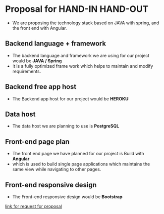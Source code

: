 

# Proposal for HAND-IN HAND-OUT
- We are proposing the technology stack based on JAVA with spring, and the front end with Angular.
 
## Backend language + framework 
- The backend language and framework we are using for our project would be **JAVA / Spring**
- It is a fully optimized frame work which helps to maintain and modify requirements.

## Backend free app host 
- The Backend app host for our project would be **HEROKU**
## Data host 
- The data host we are planning to use is **PostgreSQL**
## Front-end page plan 
- The front end page we have planned for our project is Build with **Angular**
- which is used to build single page applications which maintains the same view while navigating to other pages.  
## Front-end responsive design 
- The Front-end responsive design would be **Bootstrap**

[link for request for proposal](https://github.com/HemaSreeRathnamMachha/691-01-F21-RFP-Group1/blob/main/HandIn-HandOut.md)

